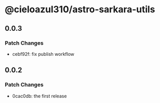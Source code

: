 # @cieloazul310/astro-sarkara-utils

## 0.0.3

### Patch Changes

- cebf92f: fix publish workflow

## 0.0.2

### Patch Changes

- 0cac0db: the first release
